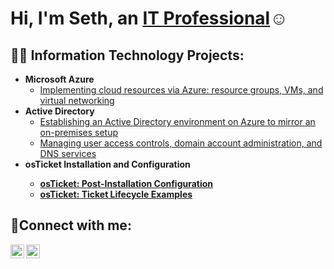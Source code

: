 
<h1>Hi, I'm Seth, an <a href="https://www.linkedin.com/in/seth-hager-468318b9?lipi=urn%3Ali%3Apage%3Ad_flagship3_profile_view_base_contact_details%3B1QNZWsL0Sb2KgZrNOn8IrQ%3D%3D">IT Professional</a>☺</h1>

<h2>👨‍💻 Information Technology Projects:</h2>

- <b>Microsoft Azure</b>
  - [Implementing cloud resources via Azure: resource groups, VMs, and virtual networking](https://github.com/sicovit/osticket-prereqs)
- <b>Active Directory</b>
  - [Establishing an Active Directory environment on Azure to mirror an on-premises setup](https://github.com/sicovit/configure-ad)
  - [Managing user access controls, domain account administration, and DNS services](https://github.com/sicovit/azure-network-protocols)
- <b>osTicket Installation and Configuration<b>
  - [osTicket: Post-Installation Configuration](https://github.com/sicovit/post-install-config)
  - [osTicket: Ticket Lifecycle Examples](https://github.com/sicovit/ticket-lifecycle)
<h2>🤳Connect with me:</h2>

[<img align="left" alt="Seth | Twitter" width="22px" src="https://cdn.jsdelivr.net/npm/simple-icons@v3/icons/twitter.svg" />][twitter]
[<img align="left" alt="Seth | LinkedIn" width="22px" src="https://cdn.jsdelivr.net/npm/simple-icons@v3/icons/linkedin.svg" />][linkedin]


[twitter]: https://twitter.com/s_hager3
[linkedin]: https://linkedin.com/in/seth-hager-468318b9/

<!--
**sicovit/sicovit** is a ✨ _special_ ✨ repository because its `README.md` (this file) appears on your GitHub profile.

Here are some ideas to get you started:

- 🔭 I’m currently working on ...
- 🌱 I’m currently learning ...
- 👯 I’m looking to collaborate on ...
- 🤔 I’m looking for help with ...
- 💬 Ask me about ...
- 📫 How to reach me: ...
- 😄 Pronouns: ...
- ⚡ Fun fact: ...
-->
